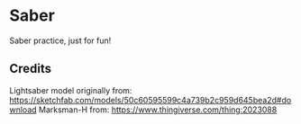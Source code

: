 # Saber

Saber practice, just for fun!

## Credits

Lightsaber model originally from: https://sketchfab.com/models/50c60595599c4a739b2c959d645bea2d#download
Marksman-H from: https://www.thingiverse.com/thing:2023088